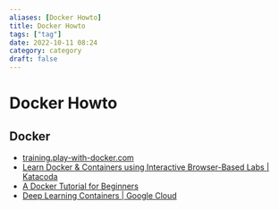 ```yaml
---
aliases: [Docker Howto]
title: Docker Howto
tags: ["tag"]
date: 2022-10-11 08:24
category: category
draft: false
---
```


# Docker Howto

## Docker

- [training.play-with-docker.com](https://training.play-with-docker.com/)
- [Learn Docker & Containers using Interactive Browser-Based Labs | Katacoda](https://www.katacoda.com/courses/docker)
- [A Docker Tutorial for Beginners](https://docker-curriculum.com/)
- [Deep Learning Containers  |  Google Cloud](https://cloud.google.com/deep-learning-containers)
